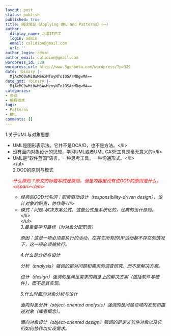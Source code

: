 ```yaml
---
layout: post
status: publish
published: true
title: 阅读笔记《Applying UML and Patterns》（一）
author:
  display_name: 北漂IT民工
  login: admin
  email: calidion@gmail.com
  url: ''
author_login: admin
author_email: calidion@gmail.com
wordpress_id: 329
wordpress_url: http://www.3gcnbeta.com/wordpress/?p=329
date: !binary |-
  MjAxMC0wMi0wMSAxMToyNTo1OSArMDgwMA==
date_gmt: !binary |-
  MjAxMC0wMi0wMSAwMzoyNTo1OSArMDgwMA==
categories:
- 杂谈
- 编程技术
tags:
- Patterns
- UML
comments: []
---
```

<p>1.关于UML与对象思想</p>
<ul>
<li>UML是图形表示法。它并不是OOA&#47;D，也不是方法。<&#47;li>
<li>没有面向对象设计的思想，学习UML或者UML CASE工具是毫无意义的<&#47;li>
<li>UML是&ldquo;软件蓝国&rdquo;语言，一种思考工具，一种沟通形式。<&#47;li><br />
<&#47;ul><br />
2.OOD的原则与模式</p>
<p><em><span style="color: #ff0000;"> 什么原则？原文的标题写成是原则，但是内容里没有说OOD的原则是什么。<&#47;span><&#47;em></p>
<ul>
<li>经典的OOD代名词：职责驱动设计（responsibility-driven design），设计对象的职责，协作等<&#47;li>
<li>模式：问题-解决方案公式，这些公式是系统化的，经典的设计原则。<&#47;li><br />
<&#47;ul><br />
3.最重要学习目标（为对象分配职责）</p>
<p>原因：这是一项必须要执行的活动，在其它所有的UP活动都不存在的情况下，这一项必须被执行。</p>
<p>4.什么是分析与设计</p>
<p>分析（analysis）强调的是对问题和需求的调查研究，而不是解决方案。</p>
<p>设计（design）强调的是满足需求的概念上的解决方案（包括软件与硬件），而不是其实现。</p>
<p>5.什么时面向对象分析与设计</p>
<p>面向对象分析（object-oriented analysis）强调的是问题领域内发现和描述对象（或者概念）。</p>
<p>面向对象设计（object-oriented design）强调的是定义软件对象以及它们如何协作以实现需求。</p>
